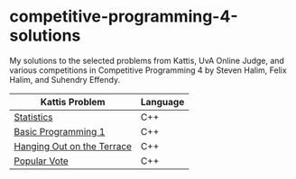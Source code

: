 # competitive-programming-4-solutions
My solutions to the selected problems from Kattis, UvA Online Judge, and various competitions in Competitive Programming 4 by Steven Halim, Felix Halim, and Suhendry Effendy.

| Kattis Problem  | Language |
| ------------- | ------------- |
| [Statistics](./Chapter%201/Kattis/statistics.cpp)  | C++ |
| [Basic Programming 1](./Chapter%201/Kattis/basicprogramming1.cpp) | C++  |
| [Hanging Out on the Terrace](./Chapter%201/Kattis/hangingout.cpp) | C++ |
| [Popular Vote](./Chapter%201/Kattis/vote.cpp) | C++ |
